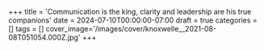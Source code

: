 +++
title = 'Communication is the king, clarity and leadership are his true companions'
date = 2024-07-10T00:00:00-07:00
draft = true
categories = []
tags = []
cover_image='/images/cover/knoxwelle__2021-08-08T051054.000Z.jpg'
+++
